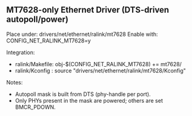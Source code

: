 MT7628-only Ethernet Driver (DTS-driven autopoll/power)
-------------------------------------------------------
Place under: drivers/net/ethernet/ralink/mt7628
Enable with: CONFIG_NET_RALINK_MT7628=y

Integration:
  - ralink/Makefile:  obj-$(CONFIG_NET_RALINK_MT7628) += mt7628/
  - ralink/Kconfig :  source "drivers/net/ethernet/ralink/mt7628/Kconfig"

Notes:
  - Autopoll mask is built from DTS (phy-handle per port).
  - Only PHYs present in the mask are powered; others are set BMCR_PDOWN.
